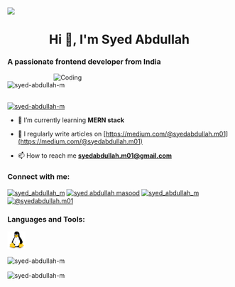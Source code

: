 
<img align= "center" src=https://camo.githubusercontent.com/26f9c8b7fadcba88f36850ef60d0fec83ea2a48807662d3ea9b010e4f05ef02e/68747470733a2f2f6d69726f2e6d656469756d2e636f6d2f6d61782f313430302f312a4f785437556a4977686b6c4b453864385346796f37672e676966>


<h1 align="center">Hi 👋, I'm Syed Abdullah</h1>
<h3 align="left">A passionate frontend developer from India</h3>

<img align="right" alt="Coding" width="400" src="https://gifdb.com/images/high/coding-animated-laptop-flow-stream-ja04010rm5o68zfk.webp">


<p align="left"> <img src="https://komarev.com/ghpvc/?username=syed-abdullah-m&label=Profile%20views&color=0e75b6&style=flat" alt="syed-abdullah-m" /> </p>

<p align="left"> <a href="https://github.com/ryo-ma/github-profile-trophy"> <br> <img src="https://github-profile-trophy.vercel.app/?username=syed-abdullah-m" alt="syed-abdullah-m" /></a> </p>

- 🌱 I’m currently learning **MERN stack**

- 📝 I regularly write articles on [https://medium.com/@syedabdullah.m01](https://medium.com/@syedabdullah.m01)

- 📫 How to reach me **syedabdullah.m01@gmail.com**

<h3 align="left">Connect with me:</h3>
<p align="left">
<a href="https://twitter.com/syed_abdullah_m" target="blank"><img align="center" src="https://raw.githubusercontent.com/rahuldkjain/github-profile-readme-generator/master/src/images/icons/Social/twitter.svg" alt="syed_abdullah_m" height="30" width="40" /></a>
<a href="https://linkedin.com/in/syed abdullah masood" target="blank"><img align="center" src="https://raw.githubusercontent.com/rahuldkjain/github-profile-readme-generator/master/src/images/icons/Social/linked-in-alt.svg" alt="syed abdullah masood" height="30" width="40" /></a>
<a href="https://instagram.com/syed_abdullah_m" target="blank"><img align="center" src="https://raw.githubusercontent.com/rahuldkjain/github-profile-readme-generator/master/src/images/icons/Social/instagram.svg" alt="syed_abdullah_m" height="30" width="40" /></a>
<a href="https://medium.com/@syedabdullah.m01" target="blank"><img align="center" src="https://raw.githubusercontent.com/rahuldkjain/github-profile-readme-generator/master/src/images/icons/Social/medium.svg" alt="@syedabdullah.m01" height="30" width="40" /></a>
</p>

<h3 align="left">Languages and Tools:</h3>
<p align="left"> <a href="https://www.linux.org/" target="_blank" rel="noreferrer"> <img src="https://raw.githubusercontent.com/devicons/devicon/master/icons/linux/linux-original.svg" alt="linux" width="40" height="40"/> </a> </p>

<p><img align="center" src="https://github-readme-stats.vercel.app/api/top-langs?username=syed-abdullah-m&show_icons=true&locale=en&layout=compact" alt="syed-abdullah-m" /></p>

<p><img align="center" src="https://github-readme-streak-stats.herokuapp.com/?user=syed-abdullah-m&" alt="syed-abdullah-m" /></p>
